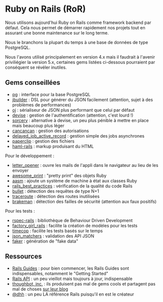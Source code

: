# Ruby on Rails (RoR)

Nous utilisons aujourd'hui Ruby on Rails comme framework backend par défaut.
Cela nous permet de démarrer rapidement nos projets tout en assurant une bonne
maintenance sur le long terme.

Nous le branchons la plupart du temps à une base de données de type PostgreSQL.

Nous l'avons utilisé principalement en version 4.x mais il faudrait à l'avenir
priviliégier la version 5.x, certaines gems listées ci-dessous pourraient par
conséquent se révéler inutiles.

## Gems conseillées

- [pg](https://bitbucket.org/ged/ruby-pg/wiki/Home) : interface pour la base
  PostgreSQL
- [jbuilder](https://github.com/rails/jbuilder) : DSL pour générer du JSON
  facilement (attention, sujet à des problèmes de performances)
- [oj](https://github.com/ohler55/oj) : sérialiseur de JSON plus performant
  que celui par défaut
- [devise](https://github.com/plataformatec/devise) : gestion de
  l'authentification (attention, c'est lourd !)
- [sorcery](https://github.com/Sorcery/sorcery) : alternative à devise, un peu
  plus pénible à mettre en place mais beaucoup plus léger
- [cancancan](https://github.com/CanCanCommunity/cancancan) : gestion des
  autorisations
- [delayed_job_active_record](https://github.com/collectiveidea/delayed_job_active_record) :
  gestion simple des jobs asynchrones
- [paperclip](https://github.com/thoughtbot/paperclip) : gestion des fichiers
- [haml-rails](http://haml.info/) : markup produisant du HTML

Pour le développement :

- [letter_opener](https://github.com/ryanb/letter_opener) : ouvre les mails
  de l'appli dans le navigateur au lieu de les envoyer
- [awesome_print](https://github.com/awesome-print/awesome_print) : "pretty
  print" des objets Ruby
- [aasm](https://github.com/aasm/aasm) : ajoute un système de machine à état
  aux classes Ruby
- [rails_best_practices](https://github.com/flyerhzm/rails_best_practices) :
  vérification de la qualité du code Rails
- [bullet](https://github.com/flyerhzm/bullet) : détection des requêtes de type
  N+1
- [traceroute](https://github.com/amatsuda/traceroute) : détection des routes
  inutilisées
- [brakeman](https://github.com/presidentbeef/brakeman) : détection des failles
  de sécurité (attention aux faux positifs)

Pour les tests :

- [rspec-rails](http://rspec.info/) : bibliothèque de Behaviour Driven
  Development
- [factory_girl_rails](https://github.com/thoughtbot/factory_girl) : facilite
  la création de modèles pour les tests
- [timecop](https://github.com/travisjeffery/timecop) : facilite les tests
  basés sur le temps
- [json_matchers](https://github.com/thoughtbot/json_matchers) : validation des
  API JSON
- [faker](https://github.com/stympy/faker/) : génération de "fake data"

## Ressources

- [Rails Guides](http://guides.rubyonrails.org/) : pour bien commencer, les
  Rails Guides sont indispensables, notamment le "Getting Started"
- [Rails API](http://api.rubyonrails.org/) : un peu vieillot mais toujours à
  jour, indispensable
- [thoughbot, inc.](https://github.com/thoughtbot/) : ils produisent pas mal de
  gems cools et partagent pas mal de choses [sur leur blog](https://robots.thoughtbot.com/)
- [@dhh](https://twitter.com/dhh) : un peu LA référence Rails puisqu'il en est
  le créateur
